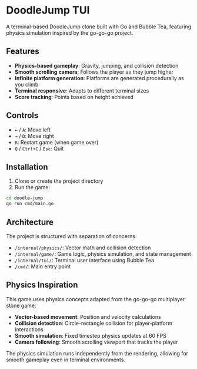 # DoodleJump TUI

A terminal-based DoodleJump clone built with Go and Bubble Tea, featuring physics simulation inspired by the go-go-go project.

## Features

- **Physics-based gameplay**: Gravity, jumping, and collision detection
- **Smooth scrolling camera**: Follows the player as they jump higher
- **Infinite platform generation**: Platforms are generated procedurally as you climb
- **Terminal responsive**: Adapts to different terminal sizes
- **Score tracking**: Points based on height achieved

## Controls

- `←` / `A`: Move left
- `→` / `D`: Move right  
- `R`: Restart game (when game over)
- `Q` / `Ctrl+C` / `Esc`: Quit

## Installation

1. Clone or create the project directory
2. Run the game:

```bash
cd doodle-jump
go run cmd/main.go
```

## Architecture

The project is structured with separation of concerns:

- `/internal/physics/`: Vector math and collision detection
- `/internal/game/`: Game logic, physics simulation, and state management
- `/internal/tui/`: Terminal user interface using Bubble Tea
- `/cmd/`: Main entry point

## Physics Inspiration

This game uses physics concepts adapted from the go-go-go multiplayer stone game:

- **Vector-based movement**: Position and velocity calculations
- **Collision detection**: Circle-rectangle collision for player-platform interactions
- **Smooth simulation**: Fixed timestep physics updates at 60 FPS
- **Camera following**: Smooth scrolling viewport that tracks the player

The physics simulation runs independently from the rendering, allowing for smooth gameplay even in terminal environments.